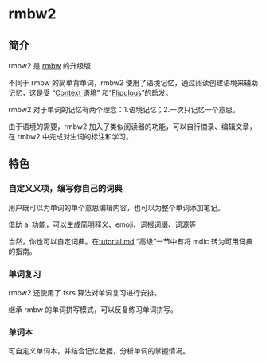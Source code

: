 # rmbw2

## 简介

rmbw2 是 [rmbw](https://github.com/xushengfeng/rmbw) 的升级版

不同于 rmbw 的简单背单词，rmbw2 使用了语境记忆，通过阅读创建语境来辅助记忆，这是受 “[Context 语境](https://sspai.com/post/80594#!)” 和“[Flipulous](https://www.bilibili.com/video/av785940794/?vd_source=c61db97163a29585cec778b34d11655d)”的启发。

rmbw2 对于单词的记忆有两个理念：1.语境记忆；2.一次只记忆一个意思。

由于语境的需要，rmbw2 加入了类似阅读器的功能，可以自行摘录、编辑文章，在 rmbw2 中完成对生词的标注和学习。

## 特色

### 自定义义项，编写你自己的词典

用户既可以为单词的单个意思编辑内容，也可以为整个单词添加笔记。

借助 ai 功能，可以生成简明释义、emoji、词根词缀、词源等

当然，你也可以自定词典。在[tutorial.md](docs/tutorial.md) “高级”一节中有将 mdic 转为可用词典的指南。

### 单词复习

rmbw2 还使用了 fsrs 算法对单词复习进行安排。

继承 rmbw 的单词拼写模式，可以反复练习单词拼写。

### 单词本

可自定义单词本，并结合记忆数据，分析单词的掌握情况。

